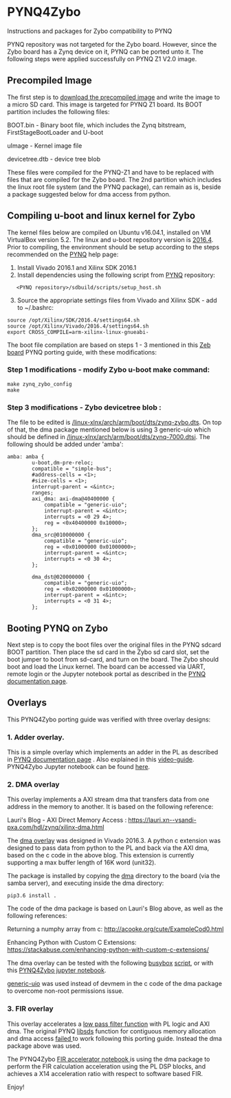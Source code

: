 # PYNQ4Zybo
Instructions and packages for Zybo compatibility to PYNQ

PYNQ repository was not targeted for the Zybo board. However, since the Zybo board has a Zynq device on it, PYNQ can be ported unto it. The following steps were applied successfully on PYNQ Z1 V2.0 image.


## Precompiled Image

The first step is to  <a href="https://files.digilent.com/Products/PYNQ/pynq_z1_v2.0.img.zip" target="_blank">download the precompiled image</a> and write the image to a micro SD card. This image is targeted for PYNQ Z1 board. Its BOOT partition includes the following files:

BOOT.bin        -   Binary boot file, which includes the Zynq bitstream, FirstStageBootLoader and U-boot

uImage          -   Kernel image file

devicetree.dtb  -   device tree blob

These files were compiled for  the PYNQ-Z1 and have to be replaced with files that are compiled for the Zybo board. The 2nd partition which includes the linux root file system (and the PYNQ package), can remain as is, beside a package suggested below for dma access from python.

## Compiling u-boot and linux kernel for Zybo

The kernel files below are compiled on Ubuntu v16.04.1, installed on VM VirtualBox version 5.2.
The linux and u-boot repository version is <a href="https://www.xilinx.com/support/answers/68370.html" target="_blank">2016.4</a>.
Prior to compiling, the environment should be setup according to the steps recommended on the <a href="https://PYNQ.readthedocs.io/en/v2.0/PYNQ_sd_card.html" target="_blank">PYNQ</a> help page:

  1. Install Vivado 2016.1 and Xilinx SDK 2016.1
  2. Install dependencies using the following script from <a href="https://github.com/Xilinx/PYNQ/tree/v2.0" target="_blank">PYNQ</a> repository:
```
   <PYNQ repository>/sdbuild/scripts/setup_host.sh
```
  3. Source the appropriate settings files from Vivado and Xilinx SDK - add to ~/.bashrc:
```
source /opt/Xilinx/SDK/2016.4/settings64.sh
source /opt/Xilinx/Vivado/2016.4/settings64.sh
export CROSS_COMPILE=arm-xilinx-linux-gnueabi-
```
The boot file compilation are based on steps 1 - 3 mentioned in this <a href="https://superuser.blog/PYNQ-linux-on-zedboard/" target="_blank">Zeb board</a> PYNQ porting guide, with these modifications:
### Step 1 modifications - modify Zybo u-boot make command:
```
make zynq_zybo_config
make
```
### Step 3 modifications - Zybo devicetree blob :
The file to be edited is <a href="https://github.com/altuSemi/PYNQ4Zybo/blob/master/zynq-zybo.dts" target="_blank">/linux-xlnx/arch/arm/boot/dts/zynq-zybo.dts</a>.
On top of that, the dma package mentioned below is using 3 generic-uio which should be defined in <a href="https://github.com/altuSemi/PYNQ4Zybo/blob/master/zynq-7000.dtsi" target="_blank">/linux-xlnx/arch/arm/boot/dts/zynq-7000.dtsi</a>. The following should be added under 'amba':
```
amba: amba {
		u-boot,dm-pre-reloc;
		compatible = "simple-bus";
		#address-cells = <1>;
		#size-cells = <1>;
		interrupt-parent = <&intc>;
		ranges;
		axi_dma: axi-dma@40400000 {
			compatible = "generic-uio";
			interrupt-parent = <&intc>;
			interrupts = <0 29 4>;
			reg = <0x40400000 0x10000>;
		};
		dma_src@010000000 {
			compatible = "generic-uio";
			reg = <0x01000000 0x01000000>;
			interrupt-parent = <&intc>;
			interrupts = <0 30 4>;
		};

		dma_dst@020000000 {
			compatible = "generic-uio";
			reg = <0x02000000 0x01000000>;
			interrupt-parent = <&intc>;
			interrupts = <0 31 4>;
		};
```
## Booting PYNQ on Zybo
Next step is to copy the boot files over the original files in the PYNQ sdcard BOOT partition. Then place the sd card in the Zybo sd card slot, set the boot jumper to boot from sd-card, and turn on the board.
The Zybo should boot and load the Linux kernel. The board can be accessed via UART, remote login or the Jupyter notebook portal as described in the <a href="https://PYNQ.readthedocs.io/en/v2.0/getting_started.html" target="_blank"> PYNQ documentation page</a>.

## Overlays
This PYNQ4Zybo porting guide was verified with three overlay designs:
### 1. Adder overlay</a>.
This is a simple overlay which implements an adder in the PL as described in <a href="https://PYNQ.readthedocs.io/en/v2.0/overlay_design_methodology/overlay_tutorial.html" target="_blank"> PYNQ documentation page</a> . Also explained in this <a href="https://www.youtube.com/watch?v=Dupyek4NUoI" target="_blank"> video-guide</a>. 
PYNQ4Zybo Jupyter notebook can be found <a href="https://github.com/altuSemi/PYNQ4Zybo/blob/master/jupyter_notebooks/AdderOverlay.ipynb" target="_blank"> here</a>.

### 2. DMA overlay
This overlay implements a AXI stream dma that transfers data from one address in the memory to another. It is based on the following reference:

Lauri's Blog - AXI Direct Memory Access : 	https://lauri.xn--vsandi-pxa.com/hdl/zynq/xilinx-dma.html

The <a href="https://github.com/altuSemi/PYNQ4Zybo/tree/master/overlays/dma" target="_blank"> dma overlay</a> was designed in Vivado 2016.3.
A python c extension was designed to pass data from python to the PL and back via the AXI dma, based on the c code in the above blog. This extension is currently supporting a max buffer length of 16K word (unit32).

The package is installed by copying the <a href="https://github.com/altuSemi/PYNQ4Zybo/tree/master/dma" target="_blank">dma</a> directory to the board (via the samba server), and executing inside the dma directory:
```
pip3.6 install . 
```
The code of the dma package is based on Lauri's Blog above, as well as the following references:

Returning a numphy array from c: 		http://acooke.org/cute/ExampleCod0.html

Enhancing Python with Custom C Extensions:	https://stackabuse.com/enhancing-python-with-custom-c-extensions/

The dma overlay can be tested with the following <a href="https://busybox.net/about.html" target="_blank">busybox</a> <a href=https://github.com/altuSemi/PYNQ4Zybo/blob/master/dma/busybox.sh target="_blank">script</a>, or with this <a href="https://github.com/altuSemi/PYNQ4Zybo/blob/master/jupyter_notebooks/dma.ipynb" target="_blank">PYNQ4Zybo jupyter notebook</a>.

<a href=http://fpga.org/2013/05/28/how-to-design-and-access-a-memory-mapped-device-part-two/ target="_blank">generic-uio</a> was used instead of devmem in the c code of the dma package to overcome non-root permissions issue.

### 3. FIR overlay
This overlay accelerates a <a href="https://www.youtube.com/watch?v=LoLCtSzj9BU" target="_blank">low pass filter function</a> with PL logic and AXI dma.
The original PYNQ <a href="https://github.com/Xilinx/PYNQ/tree/v2.0/sdbuild/packages/libsds" target="_blank"> libsds</a> function for contiguous memory allocation and dma access <a href="https://groups.google.com/forum/?utm_medium=email&utm_source=footer#!msg/PYNQ_project/rvez-UpGODY/oN9FusK3BQAJfailed" target="_blank">failed </a> to work following this porting guide. Instead the dma package above was used.

The PYNQ4Zybo <a href="https://github.com/altuSemi/PYNQ4Zybo/blob/master/jupyter_notebooks/FIR%20accelerator.ipynb" target="_blank"> FIR accelerator notebook </a> is using the dma package to perform the FIR calculation acceleration using the PL DSP blocks, and achieves a X14 acceleration ratio with respect to software based FIR.
	




Enjoy!	



